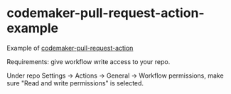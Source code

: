 # codemaker-pull-request-action-example

Example of [codemaker-pull-request-action](https://github.com/codemakerai/codemaker-pull-request-action)

Requirements: give workflow write access to your repo.

Under repo Settings -> Actions -> General -> Workflow permissions, make sure "Read and write permissions" is selected.
